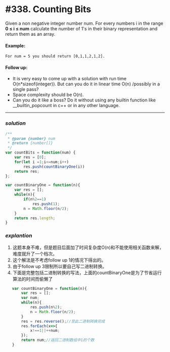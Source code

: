 # #338. Counting Bits
Given a non negative integer number num. For every numbers i in the range <b>0 ≤ i ≤ num</b> calculate the number of 1's in their binary representation and return them as an array.
#### Example:
```
For num = 5 you should return [0,1,1,2,1,2].
```
#### Follow up:
- It is very easy to come up with a solution with run time O(n*sizeof(integer)). But can you do it in linear time O(n) /possibly in a single pass?
- Space complexity should be O(n).
- Can you do it like a boss? Do it without using any builtin function like __builtin_popcount in c++ or in any other language.
<hr>  

### _*solution*_
```javascript
/**
 * @param {number} num
 * @return {number[]}
 */
var countBits = function(num) {
    var res = [0];
    for(let i =1;i<=num;i++)
        res.push(countBinaryOne(i))
    return res;
};

var countBinaryOne = function(n){
    var res = [];
    while(n){
        if(n%2==1)
            res.push(1);
        n = Math.floor(n/2);
    }
    return res.length;
}
```

### _*explantion*_
1. 这题本身不难，但是题目后面加了时间复杂度O(n)和不能使用相关函数来解，难度就升了一个档次。
2. 这个解法是不考虑follow up 1的情况下得出的。
3. 由于follow up 3限制所以要自己写二进制转换。
4. 下面是完整包括二进制转换的写法，上面的countBinaryOne是为了节省运行算法的时间而偷懒了
 ```javascript
    var countBinaryOne = function(n){
        var res = [];
        var num;
        while(n){
            res.push(n%2);
            n = Math.floor(n/2);
        }
        res = res.reverse();//至此二进制转换完成
        res.forEach(x=>{
            x!==1||++num;
        });
        return num;//返回二进制数组中1的个数
    }
   ```